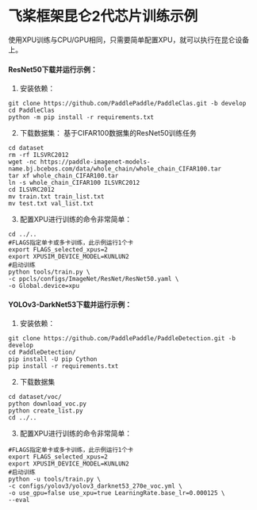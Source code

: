 # 飞桨框架昆仑2代芯片训练示例

使用XPU训练与CPU/GPU相同，只需要简单配置XPU，就可以执行在昆仑设备上。

#### ResNet50下载并运行示例：

1. 安装依赖：
```
git clone https://github.com/PaddlePaddle/PaddleClas.git -b develop 
cd PaddleClas
python -m pip install -r requirements.txt
```
2. 下载数据集：
基于CIFAR100数据集的ResNet50训练任务
```
cd dataset
rm -rf ILSVRC2012
wget -nc https://paddle-imagenet-models-name.bj.bcebos.com/data/whole_chain/whole_chain_CIFAR100.tar
tar xf whole_chain_CIFAR100.tar
ln -s whole_chain_CIFAR100 ILSVRC2012
cd ILSVRC2012
mv train.txt train_list.txt
mv test.txt val_list.txt
```
3. 配置XPU进行训练的命令非常简单：
```
cd ../..
#FLAGS指定单卡或多卡训练，此示例运行1个卡
export FLAGS_selected_xpus=2
export XPUSIM_DEVICE_MODEL=KUNLUN2
#启动训练
python tools/train.py \
-c ppcls/configs/ImageNet/ResNet/ResNet50.yaml \
-o Global.device=xpu
```

#### YOLOv3-DarkNet53下载并运行示例：

1. 安装依赖：
```
git clone https://github.com/PaddlePaddle/PaddleDetection.git -b develop 
cd PaddleDetection/
pip install -U pip Cython
pip install -r requirements.txt
```
2. 下载数据集
```
cd dataset/voc/
python download_voc.py
python create_list.py
cd ../..
```
3. 配置XPU进行训练的命令非常简单：
```
#FLAGS指定单卡或多卡训练，此示例运行1个卡
export FLAGS_selected_xpus=2
export XPUSIM_DEVICE_MODEL=KUNLUN2
#启动训练
python -u tools/train.py \
-c configs/yolov3/yolov3_darknet53_270e_voc.yml \
-o use_gpu=false use_xpu=true LearningRate.base_lr=0.000125 \
--eval
```
